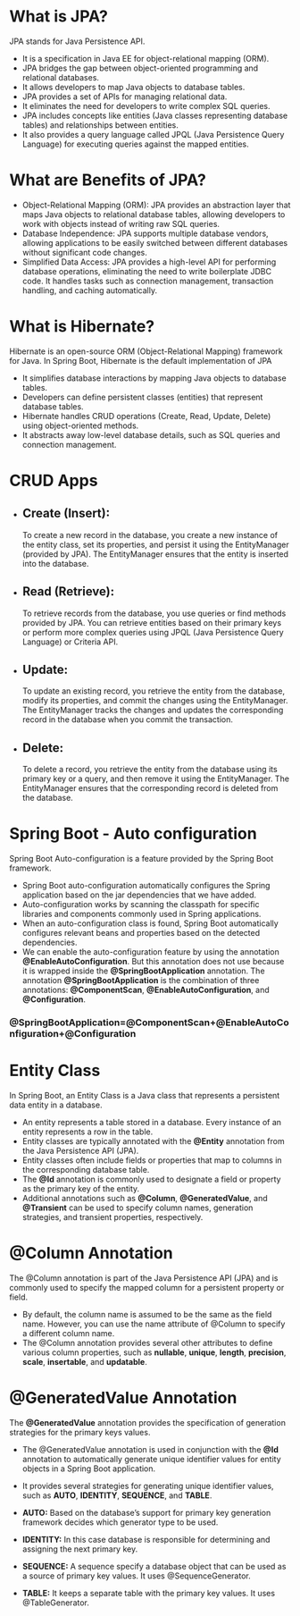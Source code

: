 # What is JPA?
JPA stands for Java Persistence API.
- It is a specification in Java EE for object-relational mapping (ORM).
- JPA bridges the gap between object-oriented programming and relational databases.
- It allows developers to map Java objects to database tables.
- JPA provides a set of APIs for managing relational data.
- It eliminates the need for developers to write complex SQL queries.
- JPA includes concepts like entities (Java classes representing database tables) and relationships between entities.
- It also provides a query language called JPQL (Java Persistence Query Language) for executing queries against the mapped entities.

# What are Benefits of JPA?
- Object-Relational Mapping (ORM): JPA provides an abstraction layer that maps Java objects to relational database tables, allowing developers to work with objects instead of writing raw SQL queries.
- Database Independence: JPA supports multiple database vendors, allowing applications to be easily switched between different databases without significant code changes.
- Simplified Data Access: JPA provides a high-level API for performing database operations, eliminating the need to write boilerplate JDBC code. It handles tasks such as connection management, transaction handling, and caching automatically.

# What is Hibernate?
Hibernate is an open-source ORM (Object-Relational Mapping) framework for Java. In Spring Boot, Hibernate is the default implementation of JPA
- It simplifies database interactions by mapping Java objects to database tables.
- Developers can define persistent classes (entities) that represent database tables.
- Hibernate handles CRUD operations (Create, Read, Update, Delete) using object-oriented methods.
- It abstracts away low-level database details, such as SQL queries and connection management.

# CRUD Apps
- ## Create (Insert): 
    To create a new record in the database, you create a new instance of the entity class, set its properties, and persist it using the     EntityManager (provided by JPA). The EntityManager ensures that the entity is inserted into the database.
- ## Read (Retrieve):
    To retrieve records from the database, you use queries or find methods provided by JPA. You can retrieve entities based on their        primary keys or perform more complex queries using JPQL (Java Persistence Query Language) or Criteria API.
- ## Update: 
    To update an existing record, you retrieve the entity from the database, modify its properties, and commit the changes using the        EntityManager. The EntityManager tracks the changes and updates the corresponding record in the database when you commit the 
    transaction.
- ## Delete: 
    To delete a record, you retrieve the entity from the database using its primary key or a query, and then remove it using the            EntityManager. The EntityManager ensures that the corresponding record is deleted from the database.

# Spring Boot - Auto configuration
Spring Boot Auto-configuration is a feature provided by the Spring Boot framework.
- Spring Boot auto-configuration automatically configures the Spring application based on the jar dependencies that we have added.
- Auto-configuration works by scanning the classpath for specific libraries and components commonly used in Spring applications.
- When an auto-configuration class is found, Spring Boot automatically configures relevant beans and properties based on the detected dependencies.
- We can enable the auto-configuration feature by using the annotation **@EnableAutoConfiguration**. But this annotation does not use because it is wrapped inside the **@SpringBootApplication** annotation. The annotation **@SpringBootApplication** is the combination of three annotations: **@ComponentScan**, **@EnableAutoConfiguration**, and **@Configuration**.
### @SpringBootApplication=@ComponentScan+@EnableAutoConfiguration+@Configuration

# Entity Class
In Spring Boot, an Entity Class is a Java class that represents a persistent data entity in a database.
- An entity represents a table stored in a database. Every instance of an entity represents a row in the table.
- Entity classes are typically annotated with the **@Entity** annotation from the Java Persistence API (JPA).
- Entity classes often include fields or properties that map to columns in the corresponding database table.
- The **@Id** annotation is commonly used to designate a field or property as the primary key of the entity.
- Additional annotations such as **@Column**, **@GeneratedValue**, and **@Transient** can be used to specify column names, generation strategies, and transient properties, respectively.

# @Column Annotation 
The @Column annotation is part of the Java Persistence API (JPA) and is commonly used to specify the mapped column for a persistent property or field. 
- By default, the column name is assumed to be the same as the field name. However, you can use the name attribute of @Column to specify a different column name.
- The @Column annotation provides several other attributes to define various column properties, such as **nullable**, **unique**, **length**, **precision**, **scale**, **insertable**, and **updatable**.

# @GeneratedValue Annotation
The **@GeneratedValue** annotation provides the specification of generation strategies for the primary keys values.
- The @GeneratedValue annotation is used in conjunction with the **@Id** annotation to automatically generate unique identifier values for entity objects in a Spring Boot application.
- It provides several strategies for generating unique identifier values, such as **AUTO**, **IDENTITY**, **SEQUENCE**, and **TABLE**.

- **AUTO:** Based on the database’s support for primary key generation framework decides which generator type to be used.
- **IDENTITY:** In this case database is responsible for determining and assigning the next primary key. 
- **SEQUENCE:** A sequence specify a database object that can be used as a source of primary key values. It uses @SequenceGenerator. 
- **TABLE:** It keeps a separate table with the primary key values. It uses @TableGenerator. 

